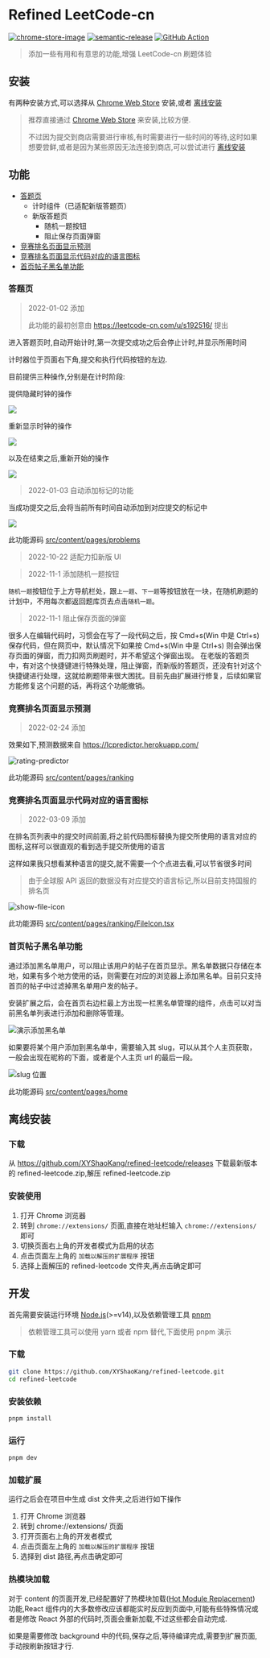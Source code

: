 # Refined LeetCode-cn

[![chrome-store-image][chrome-store-image]][chrome-store-url]
[![semantic-release][semantic-release-image]][semantic-release-url] [![GitHub Action][actions-release-image]][actions-release-url]

[semantic-release-image]: https://img.shields.io/badge/%20%20%F0%9F%93%A6%F0%9F%9A%80-semantic--release-e10079.svg
[semantic-release-url]: https://github.com/semantic-release/semantic-release
[actions-release-image]: https://github.com/XYShaoKang/refined-leetcode/actions/workflows/release.yml/badge.svg?branch=master
[actions-release-url]: https://github.com/XYShaoKang/refined-leetcode/actions/workflows/release.yml?query=branch%3Amaster
[chrome-store-image]: ./docs/assets/trynow.png
[chrome-store-url]: https://chrome.google.com/webstore/detail/refined-leetcode/kmpinnjkedaidpojenkiooddkeplniel

> 添加一些有用和有意思的功能,增强 LeetCode-cn 刷题体验

## 安装

有两种安装方式,可以选择从 [Chrome Web Store][chrome-store-url] 安装,或者 [离线安装](#离线安装)

> 推荐直接通过 [Chrome Web Store][chrome-store-url] 来安装,比较方便.
>
> 不过因为提交到商店需要进行审核,有时需要进行一些时间的等待,这时如果想要尝鲜,或者是因为某些原因无法连接到商店,可以尝试进行 [离线安装](#离线安装)

## 功能

- [答题页](#答题页)
  - 计时组件（已适配新版答题页）
  - 新版答题页
    - 随机一题按钮
    - 阻止保存页面弹窗
- [竞赛排名页面显示预测](#竞赛排名页面显示预测)
- [竞赛排名页面显示代码对应的语言图标](#竞赛排名页面显示代码对应的语言图标)
- [首页帖子黑名单功能](#首页帖子黑名单功能)

### 答题页

> 2022-01-02 添加
>
> 此功能的最初创意由 https://leetcode-cn.com/u/s192516/ 提出

进入答题页时,自动开始计时,第一次提交成功之后会停止计时,并显示所用时间

计时器位于页面右下角,提交和执行代码按钮的左边.

目前提供三种操作,分别是在计时阶段:

提供隐藏时钟的操作

![](docs/assets/hidden.png)

重新显示时钟的操作

![](docs/assets/show.png)

以及在结束之后,重新开始的操作

![](docs/assets/restart.png)

> 2022-01-03 自动添加标记的功能

当成功提交之后,会将当前所有时间自动添加到对应提交的标记中

![](docs/assets/mark.png)

此功能源码 [src/content/pages/problems](./src/content/pages/problems/)

> 2022-10-22 适配力扣新版 UI

> 2022-11-1 添加随机一题按钮

`随机一题`按钮位于上方导航栏处，跟`上一题`、`下一题`等按钮放在一块，在随机刷题的计划中，不用每次都返回题库页去点击`随机一题`。

> 2022-11-1 阻止保存页面的弹窗

很多人在编辑代码时，习惯会在写了一段代码之后，按 Cmd+s(Win 中是 Ctrl+s) 保存代码，但在网页中，默认情况下如果按 Cmd+s(Win 中是 Ctrl+s) 则会弹出保存页面的弹窗，而力扣网页刷题时，并不希望这个弹窗出现。
在老版的答题页中，有对这个快捷键进行特殊处理，阻止弹窗，而新版的答题页，还没有针对这个快捷键进行处理，这就给刷题带来很大困扰。目前先由扩展进行修复，后续如果官方能修复这个问题的话，再将这个功能撤销。

### 竞赛排名页面显示预测

> 2022-02-24 添加

效果如下,预测数据来自 https://lcpredictor.herokuapp.com/

![rating-predictor](./docs/assets/rating-predictor.png)

此功能源码 [src/content/pages/ranking](./src/content/pages/ranking)

### 竞赛排名页面显示代码对应的语言图标

> 2022-03-09 添加

在排名页列表中的提交时间前面,将之前代码图标替换为提交所使用的语言对应的图标,这样可以很直观的看到选手提交所使用的语言

这样如果我只想看某种语言的提交,就不需要一个个点进去看,可以节省很多时间

> 由于全球服 API 返回的数据没有对应提交的语言标记,所以目前支持国服的排名页

![show-file-icon](./docs/assets/show-file-icon.png)

此功能源码 [src/content/pages/ranking/FileIcon.tsx](./src/content/pages/ranking/FileIcon.tsx)

### 首页帖子黑名单功能

通过添加黑名单用户，可以阻止该用户的帖子在首页显示。黑名单数据只存储在本地，如果有多个地方使用的话，则需要在对应的浏览器上添加黑名单。目前只支持首页的帖子中过滤掉黑名单用户发的帖子。

安装扩展之后，会在首页右边栏最上方出现一栏黑名单管理的组件，点击可以对当前黑名单列表进行添加和删除等管理。

![演示添加黑名单](docs/assets/block.gif)

如果要将某个用户添加到黑名单中，需要输入其 slug，可以从其个人主页获取，一般会出现在昵称的下面，或者是个人主页 url 的最后一段。

![slug 位置](docs/assets/slug.png)

此功能源码 [src/content/pages/home](./src/content/pages/home)

## 离线安装

### 下载

从 https://github.com/XYShaoKang/refined-leetcode/releases 下载最新版本的 refined-leetcode.zip,解压 refined-leetcode.zip

### 安装使用

1. 打开 Chrome 浏览器
2. 转到 `chrome://extensions/` 页面,直接在地址栏输入 `chrome://extensions/` 即可
3. 切换页面右上角的开发者模式为启用的状态
4. 点击页面左上角的 `加载以解压的扩展程序` 按钮
5. 选择上面解压的 refined-leetcode 文件夹,再点击确定即可

## 开发

首先需要安装运行环境 [Node.js](https://nodejs.org/en/download/)(>=v14),以及依赖管理工具 [pnpm](https://pnpm.io/)

> 依赖管理工具可以使用 yarn 或者 npm 替代,下面使用 pnpm 演示

### 下载

```sh
git clone https://github.com/XYShaoKang/refined-leetcode.git
cd refined-leetcode
```

### 安装依赖

```sh
pnpm install
```

### 运行

```sh
pnpm dev
```

### 加载扩展

运行之后会在项目中生成 dist 文件夹,之后进行如下操作

1. 打开 Chrome 浏览器
2. 转到 chrome://extensions/ 页面
3. 打开页面右上角的开发者模式
4. 点击页面左上角的 `加载以解压的扩展程序` 按钮
5. 选择到 dist 路径,再点击确定即可

### 热模块加载

对于 content 的页面开发,已经配置好了热模块加载([Hot Module Replacement](https://webpack.js.org/concepts/hot-module-replacement/))功能,React 组件内的大多数修改应该都能实时反应到页面中,可能有些特殊情况或者是修改 React 外部的代码时,页面会重新加载,不过这些都会自动完成.

如果是需要修改 background 中的代码,保存之后,等待编译完成,需要到扩展页面,手动按刷新按钮才行.

